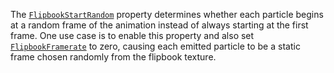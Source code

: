 The [`FlipbookStartRandom`](https://create.roblox.com/docs/reference/engine/classes/ParticleEmitter#FlipbookStartRandom)
property determines whether each particle begins at a random frame of the
animation instead of always starting at the first frame. One use case is
to enable this property and also set
[`FlipbookFramerate`](https://create.roblox.com/docs/reference/engine/classes/ParticleEmitter#FlipbookFramerate) to zero,
causing each emitted particle to be a static frame chosen randomly from
the flipbook texture.